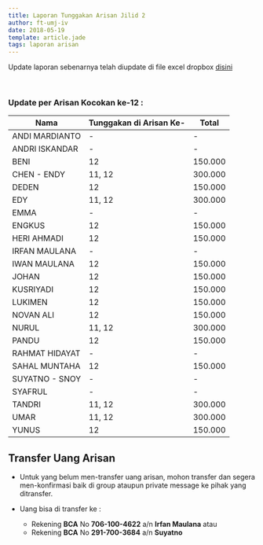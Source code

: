 ```yaml
---
title: Laporan Tunggakan Arisan Jilid 2
author: ft-umj-iv
date: 2018-05-19
template: article.jade
tags: laporan arisan
---
```


Update laporan sebenarnya telah diupdate di file excel dropbox [disini](https://www.dropbox.com/s/lqrvit24hfh3fot/Arisan%20UMJ%20TechInfo4%20Jilid%2002.xlsx?dl=0)

<br/>
<span class="more"></span>

### Update per Arisan Kocokan ke-12 :

|Nama									| Tunggakan di Arisan Ke- 	| Total 			|
| -------------------	| ------------------------- | ----------- |
| ANDI MARDIANTO 			| - 			  		            | -        		|
| ANDRI ISKANDAR 			| - 			  		            | -        		|
| BENI 						    | 12		 						        | 150.000  		|
| CHEN - ENDY 				| 11, 12		 						    | 300.000  		|
| DEDEN 					    | 12		 						        | 150.000  		|
| EDY 						    | 11, 12		 						    | 300.000  		|
| EMMA 						    | - 			  		            | -        		|
| ENGKUS 					    | 12		 						        | 150.000  		|
| HERI AHMADI 				| 12		 						        | 150.000  		|
| IRFAN MAULANA 			| - 			  		            | -        		|
| IWAN MAULANA 				| 12		 						        | 150.000  		|
| JOHAN 					    | 12		 						        | 150.000  		|
| KUSRIYADI 				  | 12		 						        | 150.000  		|
| LUKIMEN 					  | 12		 						        | 150.000  		|
| NOVAN ALI 				  | 12		 						        | 150.000  		|
| NURUL				 		    | 11, 12		 						    | 300.000  		|
| PANDU 					    | 12		 						        | 150.000  		|
| RAHMAT HIDAYAT 			| - 			  		            | -        		|
| SAHAL MUNTAHA 			| 12		 						        | 150.000  		|
| SUYATNO - SNOY 			| - 			  		            | -        		|
| SYAFRUL 					  | - 			  		            | -        		|
| TANDRI 					    | 11, 12		 						    | 300.000  		|
| UMAR 						    | 11, 12		 						    | 300.000  		|
| YUNUS 					    | 12		 						        | 150.000  		|

## Transfer Uang Arisan

+ Untuk yang belum men-transfer uang arisan, mohon transfer dan segera men-konfirmasi baik di group ataupun private message ke pihak yang ditransfer.

+ Uang bisa di transfer ke :
	- Rekening <b>BCA</b> No <b>706-100-4622</b> a/n <b>Irfan Maulana</b> atau
	- Rekening <b>BCA</b> No <b>291-700-3684</b> a/n <b>Suyatno</b>
